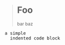 
<blockquote>
<h1>Foo</h1>
<p>bar
baz</p>
</blockquote>


<pre>a simple
  indented code block
</pre>


